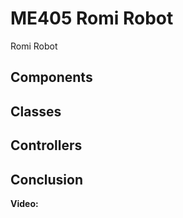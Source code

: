 # ME405 Romi Robot
Romi Robot


## Components

## Classes

## Controllers

## Conclusion



**Video:** 





